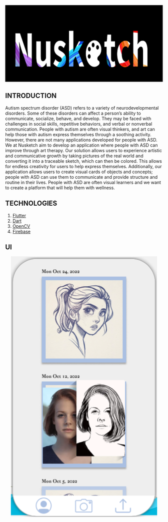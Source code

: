<div>
    <img src="figures/Title.png" alt="Nusketch" width="980" height="245">
</div>

## INTRODUCTION

Autism spectrum disorder (ASD) refers to a variety of neurodevelopmental disorders. Some of these disorders can affect a person’s ability to communicate, socialize, behave, and develop. They may be faced with challenges in social skills, repetitive behaviors, and verbal or nonverbal communication. People with autism are often visual thinkers, and art can help those with autism express themselves through a soothing activity. However, there are not many applications developed for people with ASD. We at Nusketch aim to develop an application where people with ASD can improve through art therapy. Our solution allows users to experience artistic and communicative growth by taking pictures of the real world and converting it into a traceable sketch, which can then be colored. This allows for endless creativity for users to help express themselves. Additionally, our application allows users to create visual cards of objects and concepts; people with ASD can use them to communicate and provide structure and routine in their lives. People with ASD are often visual learners and we want to create a platform that will help them with wellness.                 

## TECHNOLOGIES
1. [Flutter](https://docs.flutter.dev)
2. [Dart](https://dart.dev/guides)
3. [OpenCV](https://opencv.org)
4. [Firebase](https://firebase.google.com/docs)

## UI
<p align="center">
   <img src="/figures/UI.png"
      alt="User Interface Design illustration" width="468" height="833"/>
</p>